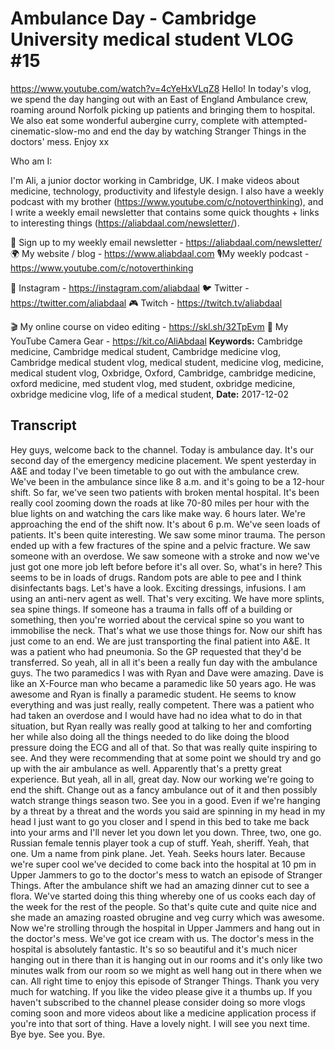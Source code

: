 # Ambulance Day - Cambridge University medical student VLOG #15
https://www.youtube.com/watch?v=4cYeHxVLqZ8
Hello! In today's vlog, we spend the day hanging out with an East of England Ambulance crew, roaming around Norfolk picking up patients and bringing them to hospital. We also eat some wonderful aubergine curry, complete with attempted-cinematic-slow-mo and end the day by watching Stranger Things in the doctors' mess. Enjoy xx

Who am I:

I'm Ali, a junior doctor working in Cambridge, UK. I make videos about medicine, technology, productivity and lifestyle design. I also have a weekly podcast with my brother (https://www.youtube.com/c/notoverthinking), and I write a weekly email newsletter that contains some quick thoughts + links to interesting things (https://aliabdaal.com/newsletter/).

💌 Sign up to my weekly email newsletter - https://aliabdaal.com/newsletter/
🌍 My website / blog - https://www.aliabdaal.com 
🎙My weekly podcast - https://www.youtube.com/c/notoverthinking 

📸 Instagram - https://instagram.com/aliabdaal
🐦 Twitter - https://twitter.com/aliabdaal
🎮 Twitch - https://twitch.tv/aliabdaal 

🎬 My online course on video editing - https://skl.sh/32TpEvm
🎥 My YouTube Camera Gear - https://kit.co/AliAbdaal
**Keywords:** Cambridge medicine, Cambridge medical student, Cambridge medicine vlog, Cambridge medical student vlog, medical student, medicine vlog, medicine, medical student vlog, Oxbridge, Oxford, Cambridge, cambridge medicine, oxford medicine, med student vlog, med student, oxbridge medicine, oxbridge medicine vlog, life of a medical student, 
**Date:** 2017-12-02

## Transcript
 Hey guys, welcome back to the channel. Today is ambulance day. It's our second day of the emergency medicine placement. We spent yesterday in A&E and today I've been timetable to go out with the ambulance crew. We've been in the ambulance since like 8 a.m. and it's going to be a 12-hour shift. So far, we've seen two patients with broken mental hospital. It's been really cool zooming down the roads at like 70-80 miles per hour with the blue lights on and watching the cars like make way. 6 hours later. We're approaching the end of the shift now. It's about 6 p.m. We've seen loads of patients. It's been quite interesting. We saw some minor trauma. The person ended up with a few fractures of the spine and a pelvic fracture. We saw someone with an overdose. We saw someone with a stroke and now we've just got one more job left before before it's all over. So, what's in here? This seems to be in loads of drugs. Random pots are able to pee and I think disinfectants bags. Let's have a look. Exciting dressings, infusions. I am using an anti-nerv agent as well. That's very exciting. We have more splints, sea spine things. If someone has a trauma in falls off of a building or something, then you're worried about the cervical spine so you want to immobilise the neck. That's what we use those things for. Now our shift has just come to an end. We are just transporting the final patient into A&E. It was a patient who had pneumonia. So the GP requested that they'd be transferred. So yeah, all in all it's been a really fun day with the ambulance guys. The two paramedics I was with Ryan and Dave were amazing. Dave is like an X-Fource man who became a paramedic like 50 years ago. He was awesome and Ryan is finally a paramedic student. He seems to know everything and was just really, really competent. There was a patient who had taken an overdose and I would have had no idea what to do in that situation, but Ryan really was really good at talking to her and comforting her while also doing all the things needed to do like doing the blood pressure doing the ECG and all of that. So that was really quite inspiring to see. And they were recommending that at some point we should try and go up with the air ambulance as well. Apparently that's a pretty great experience. But yeah, all in all, great day. Now our working we're going to end the shift. Change out as a fancy ambulance out of it and then possibly watch strange things season two. See you in a good. Even if we're hanging by a threat by a threat and the words you said are spinning in my head in my head I just want to go you closer and I spend in this bed to take me back into your arms and I'll never let you down let you down. Three, two, one go. Russian female tennis player took a cup of stuff. Yeah, sheriff. Yeah, that one. Um a name from pink plane. Jet. Yeah. Seeks hours later. Because we're super cool we've decided to come back into the hospital at 10 pm in Upper Jammers to go to the doctor's mess to watch an episode of Stranger Things. After the ambulance shift we had an amazing dinner cut to see a flora. We've started doing this thing whereby one of us cooks each day of the week for the rest of the people. So that's quite cute and quite nice and she made an amazing roasted obrugine and veg curry which was awesome. Now we're strolling through the hospital in Upper Jammers and hang out in the doctor's mess. We've got ice cream with us. The doctor's mess in the hospital is absolutely fantastic. It's so so beautiful and it's much nicer hanging out in there than it is hanging out in our rooms and it's only like two minutes walk from our room so we might as well hang out in there when we can. All right time to enjoy this episode of Stranger Things. Thank you very much for watching. If you like the video please give it a thumbs up. If you haven't subscribed to the channel please consider doing so more vlogs coming soon and more videos about like a medicine application process if you're into that sort of thing. Have a lovely night. I will see you next time. Bye bye. See you. Bye.
